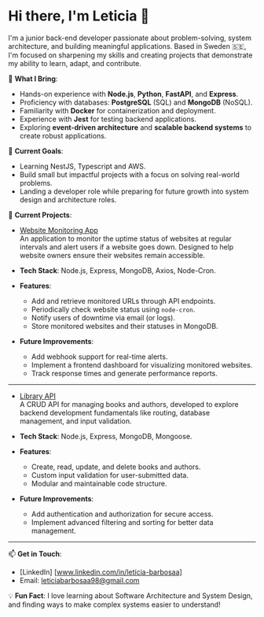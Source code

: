 # Hi there, I'm Leticia 👋

I'm a junior back-end developer passionate about problem-solving, system architecture, and building meaningful applications. Based in Sweden 🇸🇪, I'm focused on sharpening my skills and creating projects that demonstrate my ability to learn, adapt, and contribute.

🌟 **What I Bring**:
- Hands-on experience with **Node.js**, **Python**, **FastAPI**, and **Express**.
- Proficiency with databases: **PostgreSQL** (SQL) and **MongoDB** (NoSQL).
- Familiarity with **Docker** for containerization and deployment.
- Experience with **Jest** for testing backend applications.
- Exploring **event-driven architecture** and **scalable backend systems** to create robust applications.

🎯 **Current Goals**:
- Learning NestJS, Typescript and AWS.
- Build small but impactful projects with a focus on solving real-world problems.
- Landing a developer role while preparing for future growth into system design and architecture roles.

🚀 **Current Projects**:
- [Website Monitoring App](https://github.com/leticiaabarb/website-monitoring-app)  
An application to monitor the uptime status of websites at regular intervals and alert users if a website goes down. Designed to help website owners ensure their websites remain accessible.

- **Tech Stack**: Node.js, Express, MongoDB, Axios, Node-Cron.
- **Features**:
  - Add and retrieve monitored URLs through API endpoints.
  - Periodically check website status using `node-cron`.
  - Notify users of downtime via email (or logs).
  - Store monitored websites and their statuses in MongoDB.
- **Future Improvements**:
  - Add webhook support for real-time alerts.
  - Implement a frontend dashboard for visualizing monitored websites.
  - Track response times and generate performance reports.

---
- [Library API](https://github.com/leticiaabarb/LibraryAPI)  
A CRUD API for managing books and authors, developed to explore backend development fundamentals like routing, database management, and input validation.

- **Tech Stack**: Node.js, Express, MongoDB, Mongoose.
- **Features**:
  - Create, read, update, and delete books and authors.
  - Custom input validation for user-submitted data.
  - Modular and maintainable code structure.
- **Future Improvements**:
  - Add authentication and authorization for secure access.
  - Implement advanced filtering and sorting for better data management.

---
  
📫 **Get in Touch**:
- [LinkedIn] [www.linkedin.com/in/letícia-barbosaa]
- Email: leticiabarbosaa98@gmail.com

💡 **Fun Fact**: I love learning about Software Architecture and System Design, and finding ways to make complex systems easier to understand!
